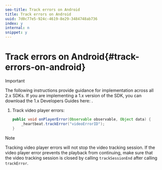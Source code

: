 ```yaml
---
seo-title: Track errors on Android
title: Track errors on Android
uuid: 7d0c77e5-924c-4619-8e29-3484748ab736
index: y
internal: n
snippet: y
---
```


# Track errors on Android{#track-errors-on-android}

>[!IMPORTANT]
>
>The following instructions provide guidance for implementation across all 2.x SDKs. If you are implementing a 1.x version of the SDK, you can download the 1.x Developers Guides here: [](../../sdk-implement/download-sdks.md).

1. Track video player errors: 

   ```java
   public void onPlayerError(Observable observable, Object data) {  
       _heartbeat.trackError("videoErrorID"); 
   }
   ```

>[!NOTE]
>
>Tracking video player errors will not stop the video tracking session. If the video player error prevents the playback from continuing, make sure that the video tracking session is closed by calling `trackSessionEnd` after calling `trackError`.

